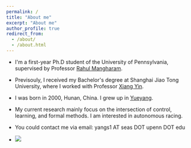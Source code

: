 ```yaml
---
permalink: /
title: "About me"
excerpt: "About me"
author_profile: true
redirect_from: 
  - /about/
  - /about.html
---
```


* I'm a first-year Ph.D student of the University of Pennsylvania, supervised by Professor [Rahul Mangharam](https://www.seas.upenn.edu/~rahulm/).

* Previsouly, I received my Bachelor's degree at Shanghai Jiao Tong University, where I worked with Professor [Xiang Yin](https://xiangyin.sjtu.edu.cn/).

* I was born in 2000, Hunan, China. I grew up in [Yueyang](https://en.wikipedia.org/wiki/Yueyang).

* My current research mainly focus on the intersection of control, learning, and formal methods. I am interested in autonomous racing.

* You could contact me via email: yangs1 AT seas DOT upenn DOT edu

* <a href='https://shuoyang2000.github.io'  title='Home'><img src='//clustrmaps.com/map_v2.png?cl=ffffff&w=a&t=n&d=u8rjKklEflLlDJ95bBs8OTRj3QGRNt2FM-fI3LaD0nI'/></a>